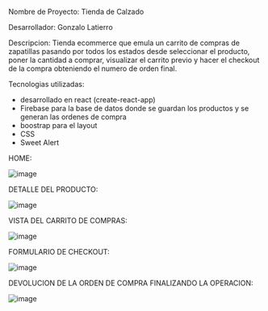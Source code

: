 Nombre de Proyecto: Tienda de Calzado

Desarrollador: Gonzalo Latierro

Descripcion: Tienda ecommerce que emula un carrito de compras de zapatillas pasando por todos los estados desde seleccionar el producto, poner la cantidad a comprar, visualizar el carrito previo y hacer el checkout de la compra obteniendo el numero de orden final.

Tecnologias utilizadas:
 - desarrollado en react (create-react-app)
 - Firebase para la base de datos donde se guardan los productos y se generan las ordenes de compra
 - boostrap para el layout
 - CSS
 - Sweet Alert


HOME:

![image](https://user-images.githubusercontent.com/56416260/193612084-5d136cd6-60c6-4f2f-8cf3-3a951a3943f8.png)

DETALLE DEL PRODUCTO:

![image](https://user-images.githubusercontent.com/56416260/193612462-4adc1747-6bd4-445c-a1e2-bd9b166aae9c.png)

VISTA DEL CARRITO DE COMPRAS:

![image](https://user-images.githubusercontent.com/56416260/193612699-875c740e-e823-4aec-b47b-0f7280ce0d2e.png)

FORMULARIO DE CHECKOUT:

![image](https://user-images.githubusercontent.com/56416260/193612916-2e91e44a-365b-4610-815b-f8408d6387bc.png)

DEVOLUCION DE LA ORDEN DE COMPRA FINALIZANDO LA OPERACION:

![image](https://user-images.githubusercontent.com/56416260/193613070-410529ef-feea-4ece-873f-1d3eb6293c95.png)







